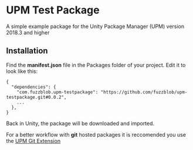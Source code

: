 # UPM Test Package

A simple example package for the Unity Package Manager (UPM) version 2018.3 and higher

## Installation

Find the **manifest.json** file in the Packages folder of your project. Edit it to look like this:

    {
      "dependencies": {
        "com.fuzzblob.upm-testpackage": "https://github.com/fuzzblob/upm-testpackage.git#0.0.2",
        ...
      },
    }

Back in Unity, the package will be downloaded and imported.

For a better workflow with **git** hosted packages it is reccomended you use the [UPM Git Extension](<https://github.com/mob-sakai/UpmGitExtension>)
